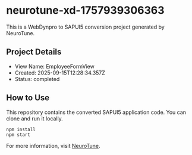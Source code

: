 # neurotune-xd-1757939306363
This is a WebDynpro to SAPUI5 conversion project generated by NeuroTune.

## Project Details
- View Name: EmployeeFormView
- Created: 2025-09-15T12:28:34.357Z
- Status: completed

## How to Use
This repository contains the converted SAPUI5 application code. You can clone and run it locally.

```
npm install
npm start
```

For more information, visit [NeuroTune](https://neurotune.com).
        